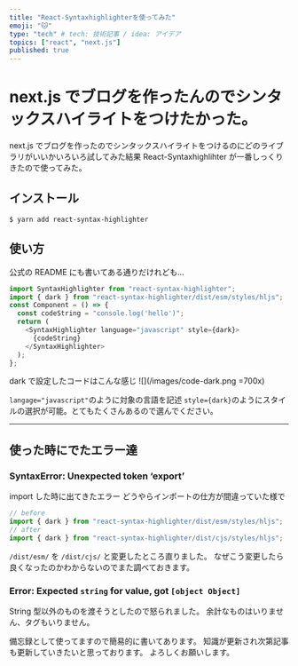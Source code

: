 ```yaml
---
title: "React-Syntaxhighlighterを使ってみた"
emoji: "🐱"
type: "tech" # tech: 技術記事 / idea: アイデア
topics: ["react", "next.js"]
published: true
---
```


# next.js でブログを作ったんのでシンタックスハイライトをつけたかった。

next.js でブログを作ったのでシンタックスハイライトをつけるのにどのライブラリがいいかいろいろ試してみた結果 React-Syntaxhighlihter が一番しっくりきたので使ってみた。

## インストール

```
$ yarn add react-syntax-highlighter
```

## 使い方

公式の README にも書いてある通りだけれども...

```js
import SyntaxHighlighter from "react-syntax-highlighter";
import { dark } from "react-syntax-highlighter/dist/esm/styles/hljs";
const Component = () => {
  const codeString = "console.log('hello')";
  return (
    <SyntaxHighlighter language="javascript" style={dark}>
      {codeString}
    </SyntaxHighlighter>
  );
};
```

dark で設定したコードはこんな感じ
![](/images/code-dark.png =700x)

`langage="javascript"`のように対象の言語を記述
`style={dark}`のようにスタイルの選択が可能。とてもたくさんあるので選んでください。

---

## 使った時にでたエラー達

### SyntaxError: Unexpected token ‘export’

import した時に出てきたエラー
どうやらインポートの仕方が間違っていた様で

```js
// before
import { dark } from "react-syntax-highlighter/dist/esm/styles/hljs";
// after
import { dark } from "react-syntax-highlighter/dist/cjs/styles/hljs";
```

`/dist/esm/` を `/dist/cjs/`
と変更したところ直りました。
なぜこう変更したら良くなったのかわからないのでまた調べておきます。

### Error: Expected `string` for value, got `[object Object]`

String 型以外のものを渡そうとしたので怒られました。
余計なものはいりません、タグもいりません。

備忘録として使ってますので簡易的に書いてあります。
知識が更新され次第記事も更新していきたいと思っております。
よろしくお願いします。
